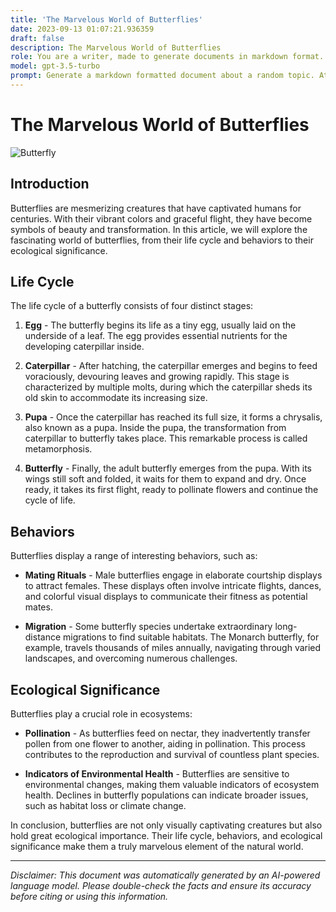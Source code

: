 ```yaml
---
title: 'The Marvelous World of Butterflies'
date: 2023-09-13 01:07:21.936359
draft: false
description: The Marvelous World of Butterflies
role: You are a writer, made to generate documents in markdown format. It is very important that all of the documents you generate are in valid markdown format.
model: gpt-3.5-turbo
prompt: Generate a markdown formatted document about a random topic. At the bottom, include a disclaimer explaining that the document was generated by you. The first line of the document should be the title. Make sure that the entire document is in proper markdown format, using a mix of various tags to make the document visually appealing.
---
```


# The Marvelous World of Butterflies

![Butterfly](https://example.com/butterfly-image.jpg)

## Introduction

Butterflies are mesmerizing creatures that have captivated humans for centuries. With their vibrant colors and graceful flight, they have become symbols of beauty and transformation. In this article, we will explore the fascinating world of butterflies, from their life cycle and behaviors to their ecological significance.

## Life Cycle

The life cycle of a butterfly consists of four distinct stages:

1. **Egg** - The butterfly begins its life as a tiny egg, usually laid on the underside of a leaf. The egg provides essential nutrients for the developing caterpillar inside.

2. **Caterpillar** - After hatching, the caterpillar emerges and begins to feed voraciously, devouring leaves and growing rapidly. This stage is characterized by multiple molts, during which the caterpillar sheds its old skin to accommodate its increasing size.

3. **Pupa** - Once the caterpillar has reached its full size, it forms a chrysalis, also known as a pupa. Inside the pupa, the transformation from caterpillar to butterfly takes place. This remarkable process is called metamorphosis.

4. **Butterfly** - Finally, the adult butterfly emerges from the pupa. With its wings still soft and folded, it waits for them to expand and dry. Once ready, it takes its first flight, ready to pollinate flowers and continue the cycle of life.

## Behaviors

Butterflies display a range of interesting behaviors, such as:

- **Mating Rituals** - Male butterflies engage in elaborate courtship displays to attract females. These displays often involve intricate flights, dances, and colorful visual displays to communicate their fitness as potential mates.

- **Migration** - Some butterfly species undertake extraordinary long-distance migrations to find suitable habitats. The Monarch butterfly, for example, travels thousands of miles annually, navigating through varied landscapes, and overcoming numerous challenges.

## Ecological Significance

Butterflies play a crucial role in ecosystems:

- **Pollination** - As butterflies feed on nectar, they inadvertently transfer pollen from one flower to another, aiding in pollination. This process contributes to the reproduction and survival of countless plant species.

- **Indicators of Environmental Health** - Butterflies are sensitive to environmental changes, making them valuable indicators of ecosystem health. Declines in butterfly populations can indicate broader issues, such as habitat loss or climate change.

In conclusion, butterflies are not only visually captivating creatures but also hold great ecological importance. Their life cycle, behaviors, and ecological significance make them a truly marvelous element of the natural world.

---

*Disclaimer: This document was automatically generated by an AI-powered language model. Please double-check the facts and ensure its accuracy before citing or using this information.*